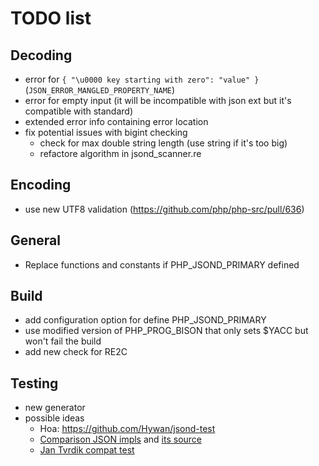 # TODO list

## Decoding
- error for `{ "\u0000 key starting with zero": "value" }` (`JSON_ERROR_MANGLED_PROPERTY_NAME`)
- error for empty input (it will be incompatible with json ext but it's compatible with standard)
- extended error info containing error location
- fix potential issues with bigint checking
  - check for max double string length (use string if it's too big)
  - refactore algorithm in jsond_scanner.re

## Encoding
- use new UTF8 validation (https://github.com/php/php-src/pull/636)

## General
- Replace functions and constants if PHP_JSOND_PRIMARY defined

## Build
- add configuration option for define PHP_JSOND_PRIMARY
- use modified version of PHP_PROG_BISON that only sets $YACC but won't fail the build
- add new check for RE2C

## Testing
- new generator
- possible ideas
  - Hoa: https://github.com/Hywan/jsond-test
  - [Comparison JSON impls](http://gggeek.altervista.org/sw/article_20070425.html) and [its source](https://github.com/gggeek/phpxmlrpc-extras/blob/master/jsonrpc/testsuite.php)
  - [Jan Tvrdik compat test](https://gist.github.com/JanTvrdik/10277952#file-test-php)
